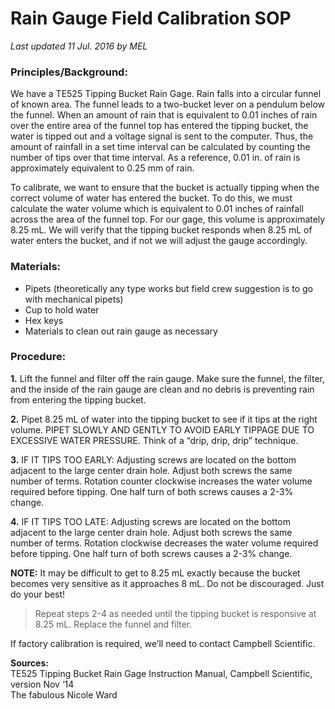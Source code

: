 # Rain Gauge Field Calibration SOP
*Last updated 11 Jul. 2016 by MEL*

### Principles/Background:  

We have a TE525 Tipping Bucket Rain Gage.  Rain falls into a circular funnel of known area.  The funnel leads to a two-bucket lever on a pendulum below the funnel.  When an amount of rain that is equivalent to 0.01 inches of rain over the entire area of the funnel top has entered the tipping bucket, the water is tipped out and a voltage signal is sent to the computer.  Thus, the amount of rainfall in a set time interval can be calculated by counting the number of tips over that time interval.  As a reference, 0.01 in. of rain is approximately equivalent to 0.25 mm of rain.  

To calibrate, we want to ensure that the bucket is actually tipping when the correct volume of water has entered the bucket.  To do this, we must calculate the water volume which is equivalent to 0.01 inches of rainfall across the area of the funnel top.  For our gage, this volume is approximately 8.25 mL.  We will verify that the tipping bucket responds when 8.25 mL of water enters the bucket, and if not we will adjust the gauge accordingly.

### Materials: 

-	Pipets (theoretically any type works but field crew suggestion is to go with mechanical pipets)
-	Cup to hold water
-	Hex keys
-	Materials to clean out rain gauge as necessary

### Procedure:  

**1.** Lift the funnel and filter off the rain gauge.  Make sure the funnel, the filter, and the inside of the rain gauge are clean and no debris is preventing rain from entering the tipping bucket.

**2.** Pipet 8.25 mL of water into the tipping bucket to see if it tips at the right volume.  PIPET SLOWLY AND GENTLY TO AVOID EARLY TIPPAGE DUE TO EXCESSIVE WATER PRESSURE.  Think of a “drip, drip, drip” technique.

**3.** IF IT TIPS TOO EARLY: Adjusting screws are located on the bottom adjacent to the large center drain hole.  Adjust both screws the same number of terms.  Rotation counter clockwise increases the water volume required before tipping.  One half turn of both screws causes a 2-3% change.

**4.** IF IT TIPS TOO LATE: Adjusting screws are located on the bottom adjacent to the large center drain hole.  Adjust both screws the same number of terms.  Rotation clockwise decreases the water volume required before tipping.  One half turn of both screws causes a 2-3% change.

**NOTE:** It may be difficult to get to 8.25 mL exactly because the bucket becomes very sensitive as it approaches 8 mL.  Do not be discouraged.  Just do your best!  

> Repeat steps 2-4 as needed until the tipping bucket is responsive at 8.25 mL.  Replace the funnel and filter.  

If factory calibration is required, we’ll need to contact Campbell Scientific.

**Sources:**  
TE525 Tipping Bucket Rain Gage Instruction Manual, Campbell Scientific, version Nov ‘14  
The fabulous Nicole Ward
